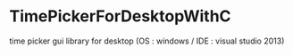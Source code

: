 # TimePickerForDesktopWithC
time picker gui library for desktop (OS : windows / IDE : visual studio 2013)
